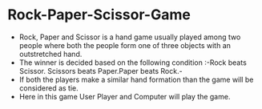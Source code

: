 # **Rock-Paper-Scissor-Game**

- Rock, Paper and Scissor is a hand game usually played among two people where both the people form one of three objects with an outstretched hand.
- The winner is decided based on the following condition :-Rock beats Scissor. Scissors beats Paper.Paper beats Rock.-
- If both the players make a similar hand formation than the game will be considered as tie.
- Here in this game User Player and Computer will play the game.
